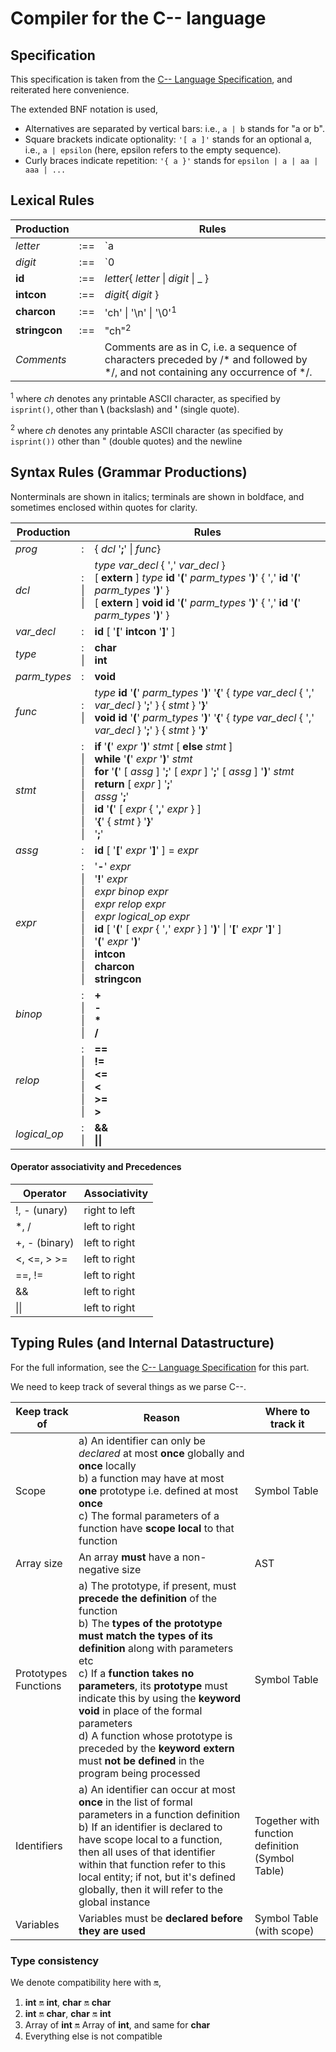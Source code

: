 # Compiler for the C-- language

## Specification
This specification is taken from the [C-- Language Specification](https://www2.cs.arizona.edu/~debray/Teaching/CSc453/DOCS/cminusminusspec.html), and reiterated here convenience.

The extended BNF notation is used,

- Alternatives are separated by vertical bars: i.e., `a | b` stands for "a or b".
- Square brackets indicate optionality: `'[ a ]'` stands for an optional a, i.e., `a | epsilon` (here, epsilon refers to the empty sequence).
- Curly braces indicate repetition: `'{ a }'` stands for `epsilon | a | aa | aaa | ...`

## Lexical Rules

| Production |  | Rules |
|------------|--|-------|
| _letter_ | :== | `a | b | ... | z | A | B | ... | Z` |
| _digit_ | :== | `0 | 1 | ... | 9` | 
| __id__ | :== | _letter_{ _letter_ \| _digit_ \| _ } |
| __intcon__ | :== | _digit_{ _digit_ }
| __charcon__ | :== | 'ch' \| '\n' \| '\0'<sup>1</sup> |
| __stringcon__ | :== | "ch"<sup>2</sup> |
| _Comments_ |  |Comments are as in C, i.e. a sequence of characters preceded by /* and followed by */, and not containing any occurrence of */. |

<sup>1</sup> where _ch_ denotes any printable ASCII character, as specified by `isprint()`, other than __\\__ (backslash) and __'__ (single quote).

<sup>2</sup> where _ch_ denotes any printable ASCII character (as specified by `isprint())` other than " (double quotes) and the newline 

## Syntax Rules (Grammar Productions)

Nonterminals are shown in italics; terminals are shown in boldface, and sometimes enclosed within quotes for clarity.

| Production |  | Rules |
|------------|--|-------|
| _prog_ | : | { _dcl_ '__;__' \| _func_} |
| _dcl_ | : <br> \| <br> \| | _type var\_decl_ { ',' _var\_decl_ } <br> [ __extern__ ] _type_ __id__ '__(__' _parm\_types_ '__)__' { ',' __id__ '__(__' _parm\_types_ '__)__' } <br> [ __extern__ ] __void__ __id__ '__(__' _parm\_types_ '__)__' { ',' __id__ '__(__' _parm\_types_ '__)__' } |
| _var\_decl_ | : | __id__ [ '__[__' __intcon__ '__]__' ] |
| _type_ | : <br> \| | __char__ <br> __int__ |
| _parm\_types_ | : | __void__ |
| _func_ | : <br> \| | _type_ __id__ '__(__' _parm\_types_ '__)__' '__{__' { _type_ _var\_decl_ { ',' _var\_decl_ } '__;__' } { _stmt_ } '__}__' <br> __void__ __id__ '__(__' _parm\_types_ '__)__' '__{__' { _type_ _var\_decl_ { ',' _var\_decl_ } '__;__' } { _stmt_ } '__}__' |
| _stmt_ | : <br> \| <br> \| <br> \| <br> \| <br> \| <br> \| <br> \| | __if__ '__(__' _expr_ '__)__' _stmt_ [ __else__ _stmt_ ] <br> __while__ '__(__' _expr_ '__)__' _stmt_ <br> __for__ '__(__' [ _assg_ ] '__;__' [ _expr_ ] '__;__' [ _assg_ ] '__)__' _stmt_ <br> __return__ [ _expr_ ] '__;__' <br> _assg_ '__;__' <br> __id__ '__(__' [ _expr_ { '__,__' _expr_ } ] <br> '__{__' { _stmt_ } '__}__' <br> '__;__'|
| _assg_ | : | __id__ [ '__[__' _expr_ '__]__' ] = _expr_ |
| _expr_ | : <br> \| <br> \| <br> \| <br> \| <br> \| <br> \| <br> \| <br> \| <br> \| | '__-__' _expr_ <br> '__!__' _expr_ <br> _expr_ _binop_ _expr_ <br> _expr_ _relop_ _expr_ <br> _expr_ _logical\_op_ _expr_ <br> __id__ [ '__(__' [ _expr_ { ',' _expr_ } ] '__)__' \| '__[__' _expr_ '__]__' ] <br> '__(__' _expr_ '__)__' <br> __intcon__ <br> __charcon__ <br> __stringcon__ |
| _binop_ | : <br> \| <br> \| <br> \| | __+__ <br> __-__ <br> __*__ <br> __/__ |
| _relop_ | : <br> \| <br> \| <br> \| <br> \| <br> \| | __==__ <br> __!=__ <br> __<=__ <br> __<__ <br> __>=__ <br> __>__ |
| _logical\_op_ | : <br> \| | __&&__ <br> __\|\|__ |

#### Operator associativity and Precedences

| Operator | Associativity |
------------|------
| !, - (unary) | right to left |
| *, / | left to right |
| +, - (binary) | left to right |
| <, <=, > >= | left to right |
| ==, != | left to right |
| && | left to right |
| \|\| | left to right |

## Typing Rules (and Internal Datastructure)

For the full information, see the [C-- Language Specification](https://www2.cs.arizona.edu/~debray/Teaching/CSc453/DOCS/cminusminusspec.html) for this part.

We need to keep track of several things as we parse C--.

| Keep track of | Reason | Where to track it |
|---------------|--------|-------------------|
| Scope | a) An identifier can only be _declared_ at most __once__ globally and __once__ locally <br> b) a function may have at most __one__ prototype i.e. defined at most __once__ <br> c) The formal parameters of a function have __scope local__ to that function | Symbol Table |
| Array size | An array __must__ have a non-negative size | AST |
| Prototypes <br> Functions | a) The prototype, if present, must __precede the definition__ of the function <br> b) The __types of the prototype must match the types of its definition__ along with parameters etc <br> c) If a __function takes no parameters__, its __prototype__ must indicate this by using the __keyword void__ in place of the formal parameters <br> d) A function whose prototype is preceded by the __keyword extern__ must __not be defined__ in the program being processed | Symbol Table |
| Identifiers | a) An identifier can occur at most __once__ in the list of formal parameters in a function definition <br> b) If an identifier is declared to have scope local to a function, then all uses of that identifier within that function refer to this local entity; if not, but it's defined globally, then it will refer to the global instance | Together with function definition (Symbol Table) |
| Variables | Variables must be __declared before they are used__ | Symbol Table (with scope)

### Type consistency

We denote compatibility here with 🔛,

1. __int__ 🔛 __int__, __char__ 🔛 __char__
2. __int__ 🔛 __char__, __char__ 🔛 __int__
3. Array of __int__ 🔛 Array of __int__, and same for __char__
4. Everything else is not compatible
